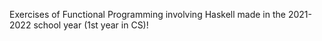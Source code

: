 Exercises of Functional Programming involving Haskell made in the 2021-2022 school year (1st year in CS)!
